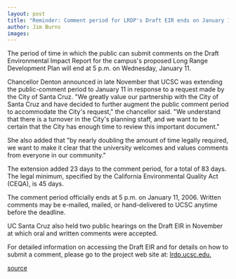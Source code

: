 ```yaml
---
layout: post
title: "Reminder: Comment period for LRDP's Draft EIR ends on January 11"
author: Jim Burns 
images:
---
```


The period of time in which the public can submit comments on the Draft Environmental Impact Report for the campus's proposed Long Range Development Plan will end at 5 p.m. on Wednesday, January 11.

Chancellor Denton announced in late November that UCSC was extending the public-comment period to January 11 in response to a request made by the City of Santa Cruz. "We greatly value our partnership with the City of Santa Cruz and have decided to further augment the public comment period to accommodate the City's request," the chancellor said. "We understand that there is a turnover in the City's planning staff, and we want to be certain that the City has enough time to review this important document."

She also added that "by nearly doubling the amount of time legally required, we want to make it clear that the university welcomes and values comments from everyone in our community."

The extension added 23 days to the comment period, for a total of 83 days. The legal minimum, specified by the California Environmental Quality Act (CEQA), is 45 days.

The comment period officially ends at 5 p.m. on January 11, 2006. Written comments may be e-mailed, mailed, or hand-delivered to UCSC anytime before the deadline.

UC Santa Cruz also held two public hearings on the Draft EIR in November at which oral and written comments were accepted.

For detailed information on accessing the Draft EIR and for details on how to submit a comment, please go to the project web site at: [lrdp.ucsc.edu.][1]

[1]: http://lrdp.ucsc.edu

[source](http://www1.ucsc.edu/currents/05-06/01-09/lrdp.asp "Permalink to lrdp")
